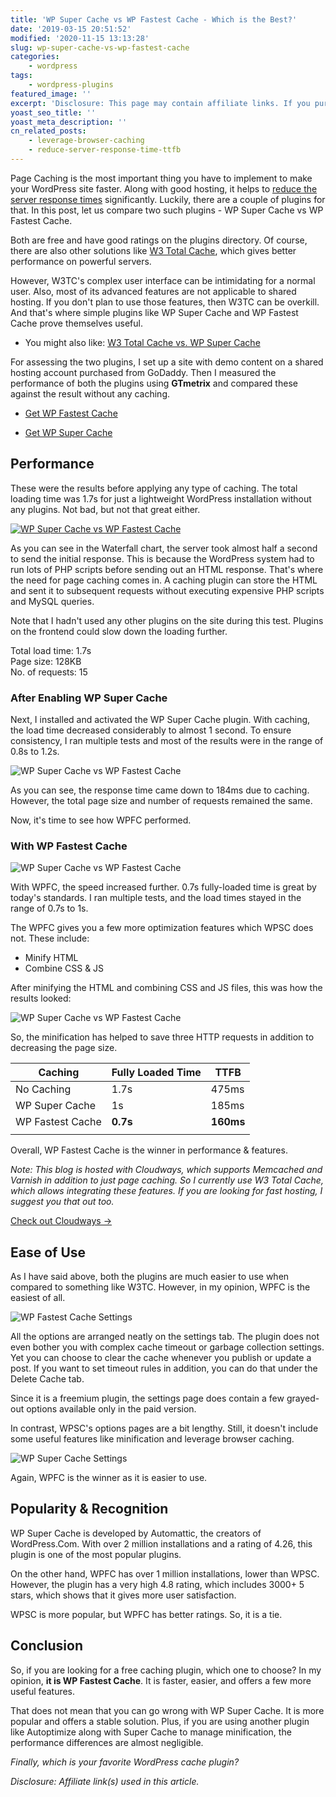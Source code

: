 ```yaml
---
title: 'WP Super Cache vs WP Fastest Cache - Which is the Best?'
date: '2019-03-15 20:51:52'
modified: '2020-11-15 13:13:28'
slug: wp-super-cache-vs-wp-fastest-cache
categories:
    - wordpress
tags:
    - wordpress-plugins
featured_image: ''
excerpt: 'Disclosure: This page may contain affiliate links. If you purchase something using those links, we may receive a commission, but it will not cost you anything extra. Page Caching is the most important thing you have to implement to make your WordPress site faster. Along with good hosting, it helps to reduce the server response times significantly. Luckily, there are a couple of plugins for that. In this post, let us compare two such plugins &ndash; WP Super Cache vs WP Fastest Cache. Both are free and have good ratings on the plugins directory. Of course, there are also other…'
yoast_seo_title: ''
yoast_meta_description: ''
cn_related_posts:
    - leverage-browser-caching
    - reduce-server-response-time-ttfb
---
```

Page Caching is the most important thing you have to implement to make your WordPress site faster. Along with good hosting, it helps to [reduce the server response times](http://localhost:10003/reduce-server-response-time-ttfb/) significantly. Luckily, there are a couple of plugins for that. In this post, let us compare two such plugins - WP Super Cache vs WP Fastest Cache.

Both are free and have good ratings on the plugins directory. Of course, there are also other solutions like [W3 Total Cache](http://localhost:10003/w3-total-cache-recommended-settings/), which gives better performance on powerful servers.

However, W3TC's complex user interface can be intimidating for a normal user. Also, most of its advanced features are not applicable to shared hosting. If you don't plan to use those features, then W3TC can be overkill. And that's where simple plugins like WP Super Cache and WP Fastest Cache prove themselves useful.

- You might also like: [W3 Total Cache vs. WP Super Cache](http://localhost:10003/wp-super-cache-vs-w3-total-cache/)

For assessing the two plugins, I set up a site with demo content on a shared hosting account purchased from GoDaddy. Then I measured the performance of both the plugins using **GTmetrix** and compared these against the result without any caching.

- [Get WP Fastest Cache](https://wordpress.org/plugins/wp-fastest-cache/)

- [Get WP Super Cache](https://wordpress.org/plugins/wp-super-cache/)

## Performance

These were the results before applying any type of caching. The total loading time was 1.7s for just a lightweight WordPress installation without any plugins. Not bad, but not that great either.

[![WP Super Cache vs WP Fastest Cache](https://cdn-2.coralnodes.com/coralnodes/uploads/2019/03/nocache-1-800x401.png)](https://cdn-2.coralnodes.com/coralnodes/uploads/2019/03/nocache-1.png)

As you can see in the Waterfall chart, the server took almost half a second to send the initial response. This is because the WordPress system had to run lots of PHP scripts before sending out an HTML response. That's where the need for page caching comes in. A caching plugin can store the HTML and sent it to subsequent requests without executing expensive PHP scripts and MySQL queries.

Note that I hadn't used any other plugins on the site during this test. Plugins on the frontend could slow down the loading further.

Total load time: 1.7s  
Page size: 128KB  
No. of requests: 15

### After Enabling WP Super Cache

Next, I installed and activated the WP Super Cache plugin. With caching, the load time decreased considerably to almost 1 second. To ensure consistency, I ran multiple tests and most of the results were in the range of 0.8s to 1.2s.

![WP Super Cache vs WP Fastest Cache](https://cdn-2.coralnodes.com/coralnodes/uploads/2019/03/cache-wpsupercache-2-1024x510.png)

As you can see, the response time came down to 184ms due to caching. However, the total page size and number of requests remained the same.

Now, it's time to see how WPFC performed.

### With WP Fastest Cache

![WP Super Cache vs WP Fastest Cache](https://cdn-2.coralnodes.com/coralnodes/uploads/2019/03/cache-wpfastestcache-1-1024x509.png)

With WPFC, the speed increased further. 0.7s fully-loaded time is great by today's standards. I ran multiple tests, and the load times stayed in the range of 0.7s to 1s.

The WPFC gives you a few more optimization features which WPSC does not. These include:

- Minify HTML
- Combine CSS & JS

After minifying the HTML and combining CSS and JS files, this was how the results looked:

![WP Super Cache vs WP Fastest Cache](https://cdn-2.coralnodes.com/coralnodes/uploads/2019/03/cache-wpfastestcache-minified-2-1024x463.png)

So, the minification has helped to save three HTTP requests in addition to decreasing the page size.

|Caching|Fully Loaded Time|TTFB|
|---|---|---|
|No Caching|1.7s|475ms|
|WP Super Cache|1s|185ms|
|WP Fastest Cache|**0.7s**|**160ms**|
||||

Overall, WP Fastest Cache is the winner in performance & features.

_Note: This blog is hosted with Cloudways, which supports Memcached and Varnish in addition to just page caching. So I currently use W3 Total Cache, which allows integrating these features. If you are looking for fast hosting, I suggest you [](http://localhost:10003/go/cloudways/)that out too._

[Check out Cloudways →](http://localhost:10003/go/cloudways/)

## Ease of Use

As I have said above, both the plugins are much easier to use when compared to something like W3TC. However, in my opinion, WPFC is the easiest of all.

![WP Fastest Cache Settings](https://cdn-2.coralnodes.com/coralnodes/uploads/2019/03/wp-fastest-cache-settings.png)

All the options are arranged neatly on the settings tab. The plugin does not even bother you with complex cache timeout or garbage collection settings. Yet you can choose to clear the cache whenever you publish or update a post. If you want to set timeout rules in addition, you can do that under the Delete Cache tab.

Since it is a freemium plugin, the settings page does contain a few grayed-out options available only in the paid version.

In contrast, WPSC's options pages are a bit lengthy. Still, it doesn't include some useful features like minification and leverage browser caching.

![WP Super Cache Settings](https://cdn-2.coralnodes.com/coralnodes/uploads/2019/03/wp-super-cache-settings-1024x690.png)

Again, WPFC is the winner as it is easier to use.

## Popularity & Recognition

WP Super Cache is developed by Automattic, the creators of WordPress.Com. With over 2 million installations and a rating of 4.26, this plugin is one of the most popular plugins.

On the other hand, WPFC has over 1 million installations, lower than WPSC. However, the plugin has a very high 4.8 rating, which includes 3000+ 5 stars, which shows that it gives more user satisfaction.

WPSC is more popular, but WPFC has better ratings. So, it is a tie.

## Conclusion

So, if you are looking for a free caching plugin, which one to choose? In my opinion, **it is WP Fastest Cache**. It is faster, easier, and offers a few more useful features.

That does not mean that you can go wrong with WP Super Cache. It is more popular and offers a stable solution. Plus, if you are using another plugin like Autoptimize along with Super Cache to manage minification, the performance differences are almost negligible.

_Finally, which is your favorite WordPress cache plugin?_

_Disclosure: Affiliate link(s) used in this article._